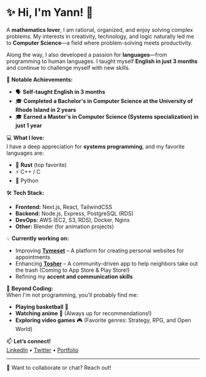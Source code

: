 # ✨ Hi, I'm Yann! 👋  

A **mathematics lover**, I am rational, organized, and enjoy solving complex problems. My interests in creativity, technology, and logic naturally led me to **Computer Science**—a field where problem-solving meets productivity.  

Along the way, I also developed a passion for **languages**—from programming to human languages. I taught myself **English in just 3 months** and continue to challenge myself with new skills.  

🚀 **Notable Achievements:**  
- 🗣️ **Self-taught English in 3 months**  
- 🎓 **Completed a Bachelor's in Computer Science at the University of Rhode Island in 2 years**  
- 🎓 **Earned a Master's in Computer Science (Systems specialization) in just 1 year**  

💻 **What I love:**  
I have a deep appreciation for **systems programming**, and my favorite languages are:  
- 🦀 **Rust** (top favorite)  
- ⚡ C++ / C  
- 🐍 Python  

🛠️ **Tech Stack:**  
- **Frontend:** Next.js, React, TailwindCSS  
- **Backend:** Node.js, Express, PostgreSQL (RDS)  
- **DevOps:** AWS (EC2, S3, RDS), Docker, Nginx  
- **Other:** Blender (for animation projects)  

💡 **Currently working on:**  
- Improving **[Tymeset](https://tymeset.com/)** – A platform for creating personal websites for appointments  
- Enhancing **[Tosher](https://tosher.com/)** – A community-driven app to help neighbors take out the trash (Coming to App Store & Play Store!)  
- Refining my **accent and communication skills**  

🏀 **Beyond Coding:**  
When I'm not programming, you'll probably find me:  
- **Playing basketball** 🏀  
- **Watching anime** 🎥 (Always up for recommendations!)  
- **Exploring video games** 🎮 (Favorite genres: Strategy, RPG, and Open World)  

📫 **Let’s connect!**  
[LinkedIn](#) • [Twitter](#) • [Portfolio](#)  

---

🚀 Want to collaborate or chat? Reach out!  
